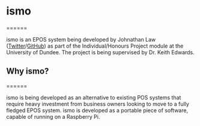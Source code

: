 # ismo
======

ismo is an EPOS system being developed by Johnathan Law ([Twitter](http://www.twitter.com/itsjohno)/[GitHub](http://www.github.com/itsjohno)) as part of the Individual/Honours Project module at the University of Dundee. The project is being supervised by Dr. Keith Edwards.

## Why ismo?
======

ismo is being developed as an alternative to existing POS systems that require heavy investment from business owners looking to move to a fully fledged EPOS system. ismo is developed as a portable piece of software, capable of running on a Raspberry Pi.